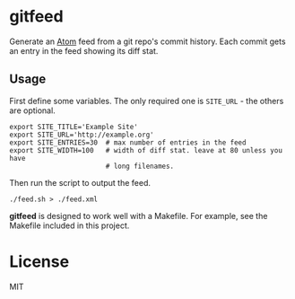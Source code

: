 # gitfeed

Generate an [Atom](https://tools.ietf.org/html/rfc4287) feed from a git repo's
commit history. Each commit gets an entry in the feed showing its diff stat.

## Usage

First define some variables. The only required one is `SITE_URL` - the others
are optional.

    export SITE_TITLE='Example Site'
    export SITE_URL='http://example.org'
    export SITE_ENTRIES=30  # max number of entries in the feed
    export SITE_WIDTH=100   # width of diff stat. leave at 80 unless you have
                            # long filenames.

Then run the script to output the feed.

    ./feed.sh > ./feed.xml

**gitfeed** is designed to work well with a Makefile. For example, see the
Makefile included in this project.

# License

MIT
